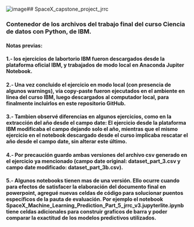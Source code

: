 ![image](https://github.com/agrofacilchile/SpaceX_capstone_project_jrrc/assets/131489735/cf10b1c2-d772-4524-8aff-91956a1af6d1)## SpaceX_capstone_project_jrrc
### Contenedor de los archivos del trabajo final del curso Ciencia de datos con Python, de IBM.
#### Notas previas:
#### 1.- los ejercicios de labortorio IBM fueron descargados desde la plataforma oficial IBM, y trabajados de modo local en Anaconda Jupiter Notebook.
#### 2.- Una vez concluido el ejercicio en modo local (con presencia de algunos warnings), vía copy-paste fueron ejecutados en el ambiente en línea del curso IBM, luego descargados al computador local, para finalmente incluirlos en este repositorio GitHub.
#### 3.- Tambien observé diferencias en algunos ejercicios, como en la extracción del año desde el campo date: El ejercicio desde la plataforma IBM modificaba el campo dejando solo el año, mientras que el mismo ejercicio en el notebook descargado desde el curso implicaba rescatar el año desde el campo date, sin alterar este último.
#### 4.- Por precaución guardo ambas versiones del archivo csv generado en el ejercicio ya mencionado (campo date original: dataset_part_3.csv y campo date modificado: dataset_part_3b.csv).
#### 5.- Algunos notebooks tienen mas de una versión. Ello ocurre cuando para efectos de satisfacer la elaboración del documento final en powerpoint, agregué nuevas celdas de código  para solucionar puentos específicos de la pauta de evaluación. Por ejemplo el notebook SpaceX_Machine_Learning_Prediction_Part_5_jrrc_v3.jupyterlite.ipynb tiene celdas adicionales para construir graficos de barra y poder comparar la exactitud de los modelos predictivos utilizados.
